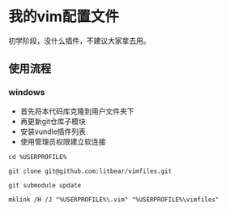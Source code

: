 # 我的vim配置文件

初学阶段，没什么插件，不建议大家拿去用。


## 使用流程

### windows

- 首先将本代码库克隆到用户文件夹下
- 再更新git仓库子模块
- 安装vundle插件列表
- 使用管理员权限建立软连接 

```
cd %USERPROFILE%

git clone git@github.com:litbear/vimfiles.git

git submodule update

mklink /H /J "%USERPROFILE%\.vim" "%USERPROFILE%\vimfiles"
```